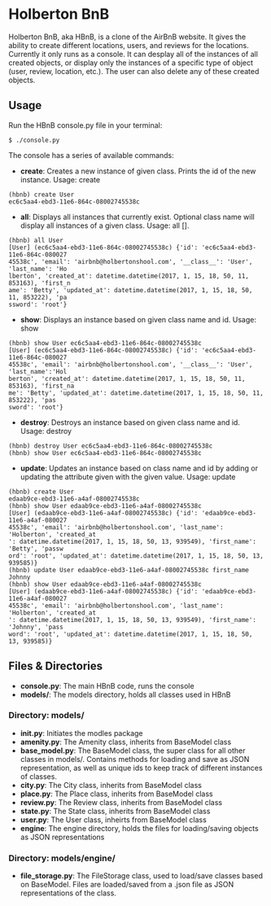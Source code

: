 # Holberton BnB

Holberton BnB, aka HBnB, is a clone of the AirBnB website. It gives the ability to create different locations, users, and reviews for the locations. Currently it only runs as a console. It can desplay all of the instances of all created objects, or display only the instances of a specific type of object (user, review, location, etc.). The user can also delete any of these created objects.

## Usage
Run the HBnB console.py file in your terminal:
```
$ ./console.py
```
The console has a series of available commands:
- <b>create</b>: Creates a new instance of given class. Prints the id of the new instance. Usage: create <class name>
```python3
(hbnb) create User
ec6c5aa4-ebd3-11e6-864c-08002745538c
```
- <b>all</b>: Displays all instances that currently exist. Optional class name will display all instances of a given class. Usage: all [<class name>].
```
(hbnb) all User
[User] (ec6c5aa4-ebd3-11e6-864c-08002745538c) {'id': 'ec6c5aa4-ebd3-11e6-864c-080027
45538c', 'email': 'airbnb@holbertonshool.com', '__class__': 'User', 'last_name': 'Ho
lberton', 'created_at': datetime.datetime(2017, 1, 15, 18, 50, 11, 853163), 'first_n
ame': 'Betty', 'updated_at': datetime.datetime(2017, 1, 15, 18, 50, 11, 853222), 'pa
ssword': 'root'}
```
- <b>show</b>: Displays an instance based on given class name and id. Usage: show <class name> <id>
```
(hbnb) show User ec6c5aa4-ebd3-11e6-864c-08002745538c
[User] (ec6c5aa4-ebd3-11e6-864c-08002745538c) {'id': 'ec6c5aa4-ebd3-11e6-864c-080027
45538c', 'email': 'airbnb@holbertonshool.com', '__class__': 'User', 'last_name':'Hol
berton', 'created_at': datetime.datetime(2017, 1, 15, 18, 50, 11, 853163), 'first_na
me': 'Betty', 'updated_at': datetime.datetime(2017, 1, 15, 18, 50, 11, 853222), 'pas
sword': 'root'}
```
- <b>destroy</b>: Destroys an instance based on given class name and id. Usage: destroy <class name> <id>
```
(hbnb) destroy User ec6c5aa4-ebd3-11e6-864c-08002745538c
(hbnb) show User ec6c5aa4-ebd3-11e6-864c-08002745538c
```
- <b>update</b>: Updates an instance based on class name and id by adding or updating the attribute given with the given value. Usage: update <class name> <id> <attribute name> <attribute value>
```
(hbnb) create User
edaab9ce-ebd3-11e6-a4af-08002745538c
(hbnb) show User edaab9ce-ebd3-11e6-a4af-08002745538c
[User] (edaab9ce-ebd3-11e6-a4af-08002745538c) {'id': 'edaab9ce-ebd3-11e6-a4af-080027
45538c', 'email': 'airbnb@holbertonshool.com', 'last_name': 'Holberton', 'created_at
': datetime.datetime(2017, 1, 15, 18, 50, 13, 939549), 'first_name': 'Betty', 'passw
ord': 'root', 'updated_at': datetime.datetime(2017, 1, 15, 18, 50, 13, 939585)}
(hbnb) update User edaab9ce-ebd3-11e6-a4af-08002745538c first_name Johnny
(hbnb) show User edaab9ce-ebd3-11e6-a4af-08002745538c
[User] (edaab9ce-ebd3-11e6-a4af-08002745538c) {'id': 'edaab9ce-ebd3-11e6-a4af-080027
45538c', 'email': 'airbnb@holbertonshool.com', 'last_name': 'Holberton', 'created_at
': datetime.datetime(2017, 1, 15, 18, 50, 13, 939549), 'first_name': 'Johnny', 'pass
word': 'root', 'updated_at': datetime.datetime(2017, 1, 15, 18, 50, 13, 939585)}
```

## Files & Directories
- <b>console.py</b>: The main HBnB code, runs the console
- <b>models/</b>: The models directory, holds all classes used in HBnB

### Directory: models/
- <b>__init__.py</b>: Initiates the modles package
- <b>amenity.py</b>: The Amenity class, inherits from BaseModel class
- <b>base_model.py</b>: The BaseModel class, the super class for all other classes in models/. Contains methods for loading and save as JSON representation, as well as unique ids to keep track of different instances of classes.
- <b>city.py</b>: The City class, inherits from BaseModel class
- <b>place.py</b>: The Place class, inherits from BaseModel class
- <b>review.py</b>: The Review class, inherits from BaseModel class
- <b>state.py</b>: The State class, inherits from BaseModel class
- <b>user.py</b>: The User class, inheirts from BaseModel class
- <b>engine</b>: The engine directory, holds the files for loading/saving objects as JSON representations

### Directory: models/engine/
- <b>file_storage.py</b>: The FileStorage class, used to load/save classes based on BaseModel. Files are loaded/saved from a .json file as JSON representations of the class.